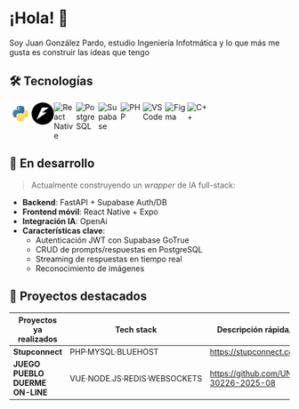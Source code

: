 # ¡Hola! 👋

Soy Juan González Pardo, estudio Ingeniería Infotmática y lo que más me gusta es construir las ideas que tengo
## 🛠️ Tecnologías

<div>
  <img align="left" alt="Python" width="40px" src="https://raw.githubusercontent.com/github/explore/master/topics/python/python.png" />
  <img align="left" alt="FastAPI" width="40px" src="https://raw.githubusercontent.com/simple-icons/simple-icons/develop/icons/fastapi.svg" />
  <img align="left" alt="React Native" width="40px" src="https://cdn.jsdelivr.net/gh/devicons/devicon/icons/react/react-original.svg" />
  <img align="left" alt="PostgreSQL" width="40px" src="https://cdn.jsdelivr.net/gh/devicons/devicon/icons/postgresql/postgresql-original.svg" />
  <img align="left" alt="Supabase" width="40px" src="https://raw.githubusercontent.com/simple-icons/simple-icons/develop/icons/supabase.svg" />
  <img align="left" alt="PHP" width="40px" src="https://cdn.jsdelivr.net/gh/devicons/devicon/icons/php/php-original.svg" />
  <img align="left" alt="VS Code" width="40px" src="https://cdn.jsdelivr.net/gh/devicons/devicon/icons/vscode/vscode-original.svg" />
  <img align="left" alt="Figma" width="40px" src="https://raw.githubusercontent.com/simple-icons/simple-icons/develop/icons/figma.svg" />
  <img align="left" alt="C++" width="40px" src="https://cdn.jsdelivr.net/gh/devicons/devicon/icons/cplusplus/cplusplus-original.svg" />
</div>
<br clear="both"/>

## 🚧 En desarrollo

> Actualmente construyendo un _wrapper_ de IA full-stack:

- **Backend**: FastAPI + Supabase Auth/DB  
- **Frontend móvil**: React Native + Expo  
- **Integración IA**: OpenAi 
- **Características clave**:
  - Autenticación JWT con Supabase GoTrue  
  - CRUD de prompts/respuestas en PostgreSQL  
  - Streaming de respuestas en tiempo real  
  - Reconocimiento de imágenes  

## 💼 Proyectos destacados

| Proyectos ya realizados                     | Tech stack                          | Descripción rápida/URL                           |
|---------------------------------------------|-------------------------------------|--------------------------------------------------|
| **Stupconnect**                             | PHP·MYSQL·BLUEHOST                  | https://stupconnect.com/                         |
| **JUEGO PUEBLO DUERME ON-LINE**             | VUE·NODE.JS·REDIS·WEBSOCKETS        | https://github.com/UNIZAR-30226-2025-08           |
